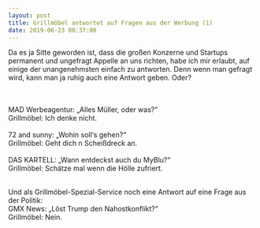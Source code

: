 ```yaml
---
layout: post
title: Grillmöbel antwortet auf Fragen aus der Werbung (1)
date: 2019-06-23 08:37:00
---
```


Da es ja Sitte geworden ist, dass die großen Konzerne und Startups permanent und ungefragt Appelle an uns richten, habe ich mir erlaubt, auf einige der unangenehmsten einfach zu antworten. Denn wenn man gefragt wird, kann man ja ruhig auch eine Antwort geben. Oder? <br><br><br>

MAD Werbeagentur: „Alles Müller, oder was?“<br>
Grillmöbel: Ich denke nicht.<br><br>
72 and sunny: „Wohin soll‘s gehen?“<br>
Grillmöbel: Geht dich n Scheißdreck an.<br><br>
DAS KARTELL: „Wann entdeckst auch du MyBlu?“ <br> 
Grillmöbel: Schätze mal wenn die Hölle zufriert.<br><br>

Und als Grillmöbel-Spezial-Service noch eine Antwort auf eine Frage aus der Politik:<br>
GMX News: „Löst Trump den Nahostkonflikt?“ <br>
Grillmöbel: Nein.
